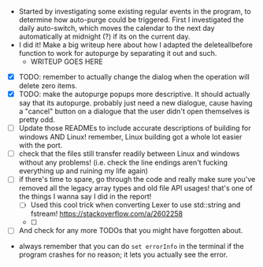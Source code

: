 - Started by investigating some existing regular events in the program, to determine how auto-purge could be triggered. First I investigated the daily auto-switch, which moves the calendar to the next day automatically at midnight (?) if its on the current day.
- I did it! Make a big writeup here about how I adapted the deleteallbefore function to work for autopurge by separating it out and such.
	- WRITEUP GOES HERE
- [x] TODO: remember to actually change the dialog when the operation will delete zero items.
- [x] TODO: make the autopurge popups more descriptive. It should actually say that its autopurge. probably just need a new dialogue, cause having a "cancel" button on a dialogue that the user didn't open themselves is pretty odd.
- [ ] Update those READMEs to include accurate descriptions of building for windows AND Linux! remember, Linux building got a whole lot easier with the port.
- [ ] check that the files still transfer readily between Linux and windows without any problems! (i.e. check the line endings aren't fucking everything up and ruining my life again)
- [ ] if there's time to spare, go through the code and really make sure you've removed all the legacy array types and old file API usages! that's one of the things I wanna say I did in the report!
	- [ ] Used this cool trick when converting Lexer to use std::string and fstream! https://stackoverflow.com/a/2602258
	- [ ] 
- [ ] And check for any more TODOs that you might have forgotten about.
- always remember that you can do `set errorInfo` in the terminal if the program crashes for no reason; it lets you actually see the error.